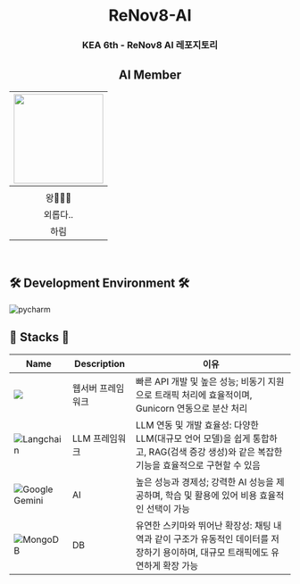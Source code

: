 <div align=center>

# ReNov8-AI

### KEA 6th - ReNov8 AI 레포지토리

## AI Member
<img width="160px" src=""/> |
|:-----:|
|[](https://github.com/KwonHalim)|
|왕👨🏻‍💻|
|외롭다..|
|하림|

</div>
<br/>

## 🛠️ Development Environment 🛠️
![pycharm](https://img.shields.io/badge/pycharm-143?style=for-the-badge&logo=pycharm&logoColor=black&color=black&labelColor=green)

## 🥞 Stacks 🥞
| Name                                                                                                                           | Description | 이유                                                                                     |
|--------------------------------------------------------------------------------------------------------------------------------|-------|----------------------------------------------------------------------------------------|
| <img src="https://img.shields.io/badge/FastAPI-005571?style=for-the-badge&logo=fastapi">                                       | 웹서버 프레임워크 | 빠른 API 개발 및 높은 성능; 비동기 지원으로 트래픽 처리에 효율적이며, Gunicorn 연동으로 분산 처리                         |
| ![Langchain](https://img.shields.io/badge/Langchain-1C3C3C?style=for-the-badge&logo=langchain&logoColor=white)                 | LLM 프레임워크 | LLM 연동 및 개발 효율성: 다양한 LLM(대규모 언어 모델)을 쉽게 통합하고, RAG(검색 증강 생성)와 같은 복잡한 기능을 효율적으로 구현할 수 있음 |
| ![Google Gemini](https://img.shields.io/badge/google%20gemini-8E75B2?style=for-the-badge&logo=google%20gemini&logoColor=white) | AI    | 높은 성능과 경제성; 강력한 AI 성능을 제공하며, 학습 및 활용에 있어 비용 효율적인 선택이 가능                                |
| ![MongoDB](https://img.shields.io/badge/MongoDB-%234ea94b.svg?style=for-the-badge&logo=mongodb&logoColor=white) | DB    | 유연한 스키마와 뛰어난 확장성: 채팅 내역과 같이 구조가 유동적인 데이터를 저장하기 용이하며, 대규모 트래픽에도 유연하게 확장 가능              |